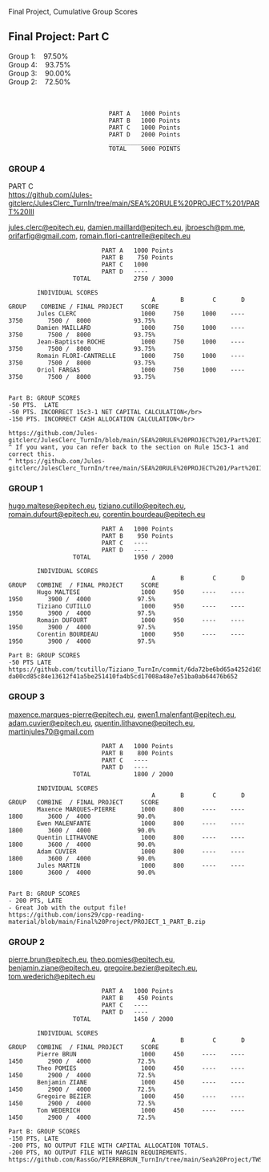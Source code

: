 Final Project, Cumulative Group Scores

## Final Project:   Part C

Group 1:&nbsp;&nbsp;&nbsp;&nbsp;97.50%</br>
Group 4:&nbsp;&nbsp;&nbsp;&nbsp;93.75%</br>
Group 3:&nbsp;&nbsp;&nbsp;&nbsp;90.00%</br>
Group 2:&nbsp;&nbsp;&nbsp;&nbsp;72.50%</br>
</br></br>
                            
                                PART A   1000 Points
                                PART B   1000 Points
                                PART C   1000 Points
                                PART D   2000 Points
                                ____________________
                                TOTAL    5000 POINTS


    
### GROUP 4

PART C</br>
https://github.com/Jules-gitclerc/JulesClerc_TurnIn/tree/main/SEA%20RULE%20PROJECT%201/PART%20III


  jules.clerc@epitech.eu, damien.maillard@epitech.eu, jbroesch@pm.me, orifarfig@gmail.com, romain.flori-cantrelle@epitech.eu</br>
  
                              PART A   1000 Points
                              PART B    750 Points
                              PART C   1000
                              PART D   ----
                      TOTAL            2750 / 3000
                      
            INDIVIDUAL SCORES          
                                            A       B        C       D     GROUP    COMBINE / FINAL PROJECT     SCORE  
            Jules CLERC                  1000     750     1000    ----      3750       7500 /  8000            93.75%
            Damien MAILLARD              1000     750     1000    ----      3750       7500 /  8000            93.75%
            Jean-Baptiste ROCHE          1000     750     1000    ----      3750       7500 /  8000            93.75%
            Romain FLORI-CANTRELLE       1000     750     1000    ----      3750       7500 /  8000            93.75%
            Oriol FARGAS                 1000     750     1000    ----      3750       7500 /  8000            93.75%
            
  
    Part B: GROUP SCORES
    -50 PTS.  LATE
    -50 PTS. INCORRECT 15c3-1 NET CAPITAL CALCULATION</br>
    -150 PTS. INCORRECT CASH ALLOCATION CALCULATION</br>
    
    https://github.com/Jules-gitclerc/JulesClerc_TurnIn/blob/main/SEA%20RULE%20PROJECT%201/Part%20II/bond_new.csv
    ^ If you want, you can refer back to the section on Rule 15c3-1 and correct this.
    ^ https://github.com/Jules-gitclerc/JulesClerc_TurnIn/tree/main/SEA%20RULE%20PROJECT%201/Part%20II
    

### GROUP 1
  
  hugo.maltese@epitech.eu, tiziano.cutillo@epitech.eu, romain.dufourt@epitech.eu, corentin.bourdeau@epitech.eu</br>   
  
                              PART A   1000 Points
                              PART B    950 Points
                              PART C   ----
                              PART D   ----
                      TOTAL            1950 / 2000
                      
            INDIVIDUAL SCORES          
                                            A       B        C       D     GROUP   COMBINE  / FINAL PROJECT     SCORE  
            Hugo MALTESE                 1000     950     ----    ----      1950       3900 /  4000             97.5%
            Tiziano CUTILLO              1000     950     ----    ----      1950       3900 /  4000             97.5%
            Romain DUFOURT               1000     950     ----    ----      1950       3900 /  4000             97.5%
            Corentin BOURDEAU            1000     950     ----    ----      1950       3900 /  4000             97.5%
            
    Part B: GROUP SCORES
    -50 PTS LATE
    https://github.com/tcutillo/Tiziano_TurnIn/commit/6da72be6bd65a4252d16560352f01d5b973e88ae#diff-da00cd85c84e13612f41a5be251410fa4b5cd17008a48e7e51ba0ab64476b652



### GROUP 3
  
  maxence.marques-pierre@epitech.eu, ewen1.malenfant@epitech.eu, adam.cuvier@epitech.eu, quentin.lithavone@epitech.eu, martinjules70@gmail.com</br> 
  
                              PART A   1000 Points
                              PART B    800 Points
                              PART C   ----
                              PART D   ----
                      TOTAL            1800 / 2000
                      
            INDIVIDUAL SCORES          
                                            A       B        C       D     GROUP   COMBINE  / FINAL PROJECT     SCORE  
            Maxence MARQUES-PIERRE       1000     800     ----    ----      1800       3600 /  4000             90.0%
            Ewen MALENFANTE              1000     800     ----    ----      1800       3600 /  4000             90.0%
            Quentin LITHAVONE            1000     800     ----    ----      1800       3600 /  4000             90.0%
            Adam CUVIER                  1000     800     ----    ----      1800       3600 /  4000             90.0%
            Jules MARTIN                 1000     800     ----    ----      1800       3600 /  4000             90.0%
            
    
    Part B: GROUP SCORES
    - 200 PTS, LATE
    - Great Job with the output file!
    https://github.com/ions29/cpp-reading-material/blob/main/Final%20Project/PROJECT_1_PART_B.zip


### GROUP 2
  
  pierre.brun@epitech.eu, theo.pomies@epitech.eu, benjamin.ziane@epitech.eu, gregoire.bezier@epitech.eu, tom.wederich@epitech.eu</br>
  
                              PART A   1000 Points
                              PART B    450 Points
                              PART C   ----
                              PART D   ----
                      TOTAL            1450 / 2000
                      
            INDIVIDUAL SCORES          
                                            A       B        C       D     GROUP   COMBINE  / FINAL PROJECT     SCORE  
            Pierre BRUN                  1000     450     ----    ----      1450       2900 /  4000             72.5%
            Theo POMIES                  1000     450     ----    ----      1450       2900 /  4000             72.5%
            Benjamin ZIANE               1000     450     ----    ----      1450       2900 /  4000             72.5%
            Gregoire BEZIER              1000     450     ----    ----      1450       2900 /  4000             72.5%
            Tom WEDERICH                 1000     450     ----    ----      1450       2900 /  4000             72.5%
            
    Part B: GROUP SCORES
    -150 PTS, LATE
    -200 PTS, NO OUTPUT FILE WITH CAPITAL ALLOCATION TOTALS.
    -200 PTS, NO OUTPUT FILE WITH MARGIN REQUIREMENTS.
    https://github.com/RassGo/PIERREBRUN_TurnIn/tree/main/Sea%20Project/TWS%20API%206

